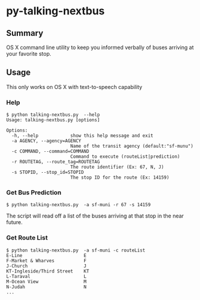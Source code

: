 py-talking-nextbus
==================

## Summary
OS X command line utility to keep you informed verbally of buses arriving at your favorite stop.

## Usage
This only works on OS X with text-to-speech capability

### Help
```
$ python talking-nextbus.py  --help
Usage: talking-nextbus.py [options]

Options:
  -h, --help            show this help message and exit
  -a AGENCY, --agency=AGENCY
                        Name of the transit agency (default:"sf-munu")
  -c COMMAND, --command=COMMAND
                        Command to execute (routeList|prediction)
  -r ROUTETAG, --route_tag=ROUTETAG
                        The route identifier (Ex: 67, N, J)
  -s STOPID, --stop_id=STOPID
                        The stop ID for the route (Ex: 14159)
```

### Get Bus Prediction
```
$ python talking-nextbus.py  -a sf-muni -r 67 -s 14159
```
The script will read off a list of the buses arriving at that stop in the near future.

### Get Route List
```
$ python talking-nextbus.py  -a sf-muni -c routeList
E-Line                       E
F-Market & Wharves           F
J-Church                     J
KT-Ingleside/Third Street    KT
L-Taraval                    L
M-Ocean View                 M
N-Judah                      N
...
```